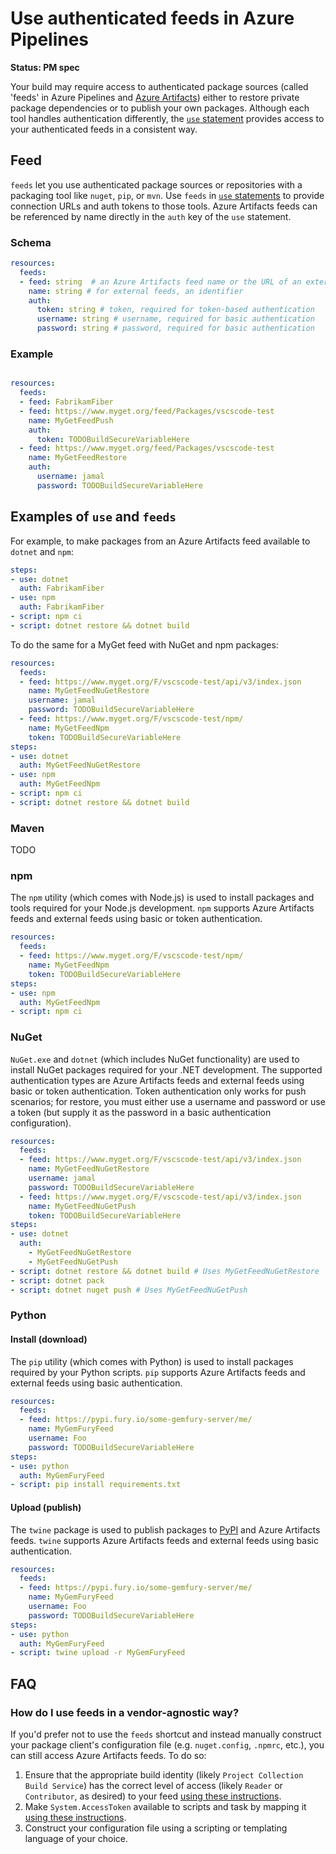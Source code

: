 # Use authenticated feeds in Azure Pipelines

**Status: PM spec**


Your build may require access to authenticated package sources (called 'feeds' in Azure Pipelines and [Azure Artifacts](https://docs.microsoft.com/azure/devops/artifacts)) either to restore private package dependencies or to publish your own packages. Although each tool handles authentication differently, the [`use` statement](use-statement.md) provides access to your authenticated feeds in a consistent way.

## Feed

`feeds` let you use authenticated package sources or repositories with a packaging tool like `nuget`, `pip`, or `mvn`. Use `feeds` in [`use` statements](use-statement.md) to provide connection URLs and auth tokens to those tools. Azure Artifacts feeds can be referenced by name directly in the `auth` key of the `use` statement.

### Schema

```yaml
resources:
  feeds:
  - feed: string  # an Azure Artifacts feed name or the URL of an external feed
    name: string # for external feeds, an identifier
    auth:
      token: string # token, required for token-based authentication
      username: string # username, required for basic authentication
      password: string # password, required for basic authentication
```

### Example

```yaml

resources:
  feeds:
  - feed: FabrikamFiber
  - feed: https://www.myget.org/feed/Packages/vscscode-test
    name: MyGetFeedPush
    auth:
      token: TODOBuildSecureVariableHere
  - feed: https://www.myget.org/feed/Packages/vscscode-test
    name: MyGetFeedRestore
    auth:
      username: jamal
      password: TODOBuildSecureVariableHere

```

## Examples of `use` and `feeds`

For example, to make packages from an Azure Artifacts feed available to `dotnet` and `npm`:

```yaml
steps:
- use: dotnet
  auth: FabrikamFiber
- use: npm
  auth: FabrikamFiber
- script: npm ci
- script: dotnet restore && dotnet build
```

To do the same for a MyGet feed with NuGet and npm packages:

```yaml
resources:
  feeds:
  - feed: https://www.myget.org/F/vscscode-test/api/v3/index.json
    name: MyGetFeedNuGetRestore
    username: jamal
    password: TODOBuildSecureVariableHere
  - feed: https://www.myget.org/F/vscscode-test/npm/
    name: MyGetFeedNpm
    token: TODOBuildSecureVariableHere
steps:
- use: dotnet
  auth: MyGetFeedNuGetRestore
- use: npm
  auth: MyGetFeedNpm
- script: npm ci
- script: dotnet restore && dotnet build
```

### Maven

TODO

### npm

The `npm` utility (which comes with Node.js) is used to install packages and tools required for your Node.js development. `npm` supports Azure Artifacts feeds and external feeds using basic or token authentication.

```yaml
resources:
  feeds:
  - feed: https://www.myget.org/F/vscscode-test/npm/
    name: MyGetFeedNpm
    token: TODOBuildSecureVariableHere
steps:
- use: npm
  auth: MyGetFeedNpm
- script: npm ci
```

### NuGet

`NuGet.exe` and `dotnet` (which includes NuGet functionality) are used to install NuGet packages required for your .NET development. The supported authentication types are Azure Artifacts feeds and external feeds using basic or token authentication. Token authentication only works for push scenarios; for restore, you must either use a username and password or use a token (but supply it as the password in a basic authentication configuration).

```yaml
resources:
  feeds:
  - feed: https://www.myget.org/F/vscscode-test/api/v3/index.json
    name: MyGetFeedNuGetRestore
    username: jamal
    password: TODOBuildSecureVariableHere
  - feed: https://www.myget.org/F/vscscode-test/api/v3/index.json
    name: MyGetFeedNuGetPush
    token: TODOBuildSecureVariableHere
steps:
- use: dotnet
  auth:
    - MyGetFeedNuGetRestore
    - MyGetFeedNuGetPush
- script: dotnet restore && dotnet build # Uses MyGetFeedNuGetRestore
- script: dotnet pack
- script: dotnet nuget push # Uses MyGetFeedNuGetPush
```

### Python

#### Install (download)

The `pip` utility (which comes with Python) is used to install packages required by your Python scripts. `pip` supports Azure Artifacts feeds and external feeds using basic authentication.

```yaml
resources:
  feeds:
  - feed: https://pypi.fury.io/some-gemfury-server/me/
    name: MyGemFuryFeed
    username: Foo
    password: TODOBuildSecureVariableHere
steps:
- use: python
  auth: MyGemFuryFeed
- script: pip install requirements.txt
```

#### Upload (publish)

The `twine` package is used to publish packages to [PyPI](https://pypi.org) and Azure Artifacts feeds. `twine` supports Azure Artifacts feeds and external feeds using basic authentication.

```yaml
resources:
  feeds:
  - feed: https://pypi.fury.io/some-gemfury-server/me/
    name: MyGemFuryFeed
    username: Foo
    password: TODOBuildSecureVariableHere
steps:
- use: python
  auth: MyGemFuryFeed
- script: twine upload -r MyGemFuryFeed
```

## FAQ

### How do I use feeds in a vendor-agnostic way?

If you'd prefer not to use the `feeds` shortcut and instead manually construct your package client's configuration file (e.g. `nuget.config`, `.npmrc`, etc.), you can still access Azure Artifacts feeds. To do so:

1. Ensure that the appropriate build identity (likely `Project Collection Build Service`) has the correct level of access (likely `Reader` or `Contributor`, as desired) to your feed [using these instructions](/azure/devops/artifacts/feeds/feed-permissions#package-permissions-in-azure-pipelines).
2. Make `System.AccessToken` available to scripts and task by mapping it [using these instructions](variables.md#systemaccesstoken).
3. Construct your configuration file using a scripting or templating language of your choice.
